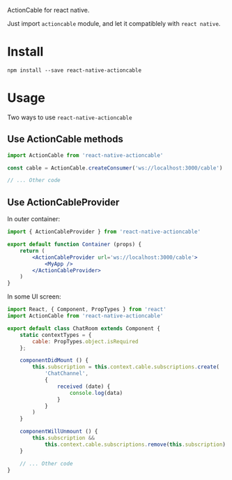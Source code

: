 ActionCable for react native.

Just import `actioncable` module, and let it compatiblely with `react native`.

# Install

```
npm install --save react-native-actioncable
```

# Usage

Two ways to use `react-native-actioncable`

## Use ActionCable methods

```jsx
import ActionCable from 'react-native-actioncable'

const cable = ActionCable.createConsumer('ws://localhost:3000/cable')

// ... Other code
```

## Use ActionCableProvider

In outer container:

```jsx
import { ActionCableProvider } from 'react-native-actioncable'

export default function Container (props) {
    return (
        <ActionCableProvider url='ws://localhost:3000/cable'>
            <MyApp />
        </ActionCableProvider>
    )
}
```

In some UI screen:

```jsx
import React, { Component, PropTypes } from 'react'
import ActionCable from 'react-native-actioncable'

export default class ChatRoom extends Component {
    static contextTypes = {
        cable: PropTypes.object.isRequired
    };

    componentDidMount () {
        this.subscription = this.context.cable.subscriptions.create(
            'ChatChannel',
            {
                received (date) {
                    console.log(data)
                }
            }
        )
    }

    componentWillUnmount () {
        this.subscription &&
            this.context.cable.subscriptions.remove(this.subscription)
    }

    // ... Other code
}
```
